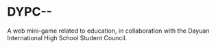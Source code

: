 # DYPC--
A web mini-game related to education, in collaboration with the Dayuan International High School Student Council.
